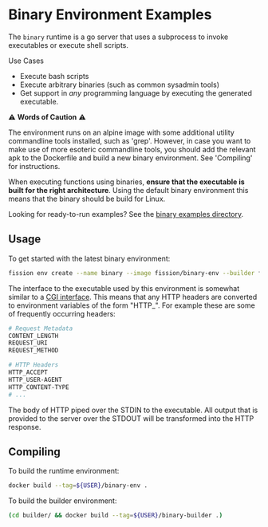 # Binary Environment Examples

The `binary` runtime is a go server that uses a subprocess to invoke executables or execute shell scripts.

Use Cases

- Execute bash scripts
- Execute arbitrary binaries (such as common sysadmin tools)
- Get support in _any_ programming language by executing the generated executable.

⚠️ **Words of Caution** ⚠️

The environment runs on an alpine image with some additional utility commandline tools installed, such as 'grep'.
However, in case you want to make use of more esoteric commandline tools, you should add the relevant apk to the
Dockerfile and build a new binary environment. See 'Compiling' for instructions.

When executing functions using binaries, **ensure that the executable is built for the right architecture**.
Using the default binary environment this means that the binary should be build for Linux.

Looking for ready-to-run examples? See the [binary examples directory](../../examples/binary).

## Usage

To get started with the latest binary environment:

```bash
fission env create --name binary --image fission/binary-env --builder fission/binary-builder
```

The interface to the executable used by this environment is somewhat similar to a [CGI interface](https://en.wikipedia.org/wiki/Common_Gateway_Interface).
This means that any HTTP headers are converted to environment variables of the form "HTTP\_<header-name>". For example these
are some of frequently occurring headers:

```bash
# Request Metadata
CONTENT_LENGTH
REQUEST_URI
REQUEST_METHOD

# HTTP Headers
HTTP_ACCEPT
HTTP_USER-AGENT
HTTP_CONTENT-TYPE
# ...
```

The body of HTTP piped over the STDIN to the executable.
All output that is provided to the server over the STDOUT will be transformed into the HTTP response.

## Compiling

To build the runtime environment:

```bash
docker build --tag=${USER}/binary-env .
```

To build the builder environment:

```bash
(cd builder/ && docker build --tag=${USER}/binary-builder .)
```
